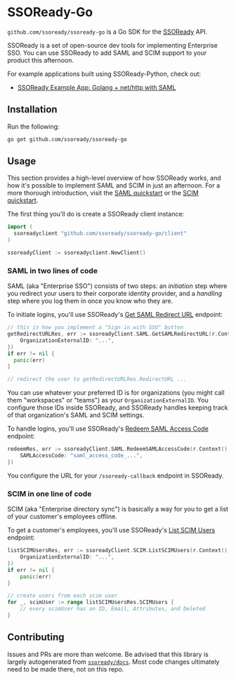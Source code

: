 # SSOReady-Go

`github.com/ssoready/ssoready-go` is a Go SDK for the
[SSOReady](https://ssoready.com) API.

SSOReady is a set of open-source dev tools for implementing Enterprise SSO. You
can use SSOReady to add SAML and SCIM support to your product this afternoon.

For example applications built using SSOReady-Python, check out:

- [SSOReady Example App: Golang + net/http with SAML](https://github.com/ssoready/ssoready-example-app-golang-saml)

## Installation

Run the following:

```bash
go get github.com/ssoready/ssoready-go
```

## Usage

This section provides a high-level overview of how SSOReady works, and how it's
possible to implement SAML and SCIM in just an afternoon. For a more thorough
introduction, visit the [SAML
quickstart](https://ssoready.com/docs/saml/saml-quickstart) or the [SCIM
quickstart](https://ssoready.com/docs/scim/scim-quickstart).

The first thing you'll do is create a SSOReady client instance:

```go
import (
  ssoreadyclient "github.com/ssoready/ssoready-go/client"
)

ssoreadyClient := ssoreadyclient.NewClient()
```

### SAML in two lines of code

SAML (aka "Enterprise SSO") consists of two steps: an _initiation_ step where
you redirect your users to their corporate identity provider, and a _handling_
step where you log them in once you know who they are.

To initiate logins, you'll use SSOReady's [Get SAML Redirect
URL](https://ssoready.com/docs/api-reference/saml/get-saml-redirect-url)
endpoint:

```go
// this is how you implement a "Sign in with SSO" button
getRedirectURLRes, err := ssoreadyClient.SAML.GetSAMLRedirectURL(r.Context(), &ssoready.GetSAMLRedirectURLRequest{
	OrganizationExternalID: "...",
})
if err != nil {
  panic(err)
}

// redirect the user to getRedirectURLRes.RedirectURL ...
```

You can use whatever your preferred ID is for organizations (you might call them
"workspaces" or "teams") as your `OrganizationExternalID`. You configure those
IDs inside SSOReady, and SSOReady handles keeping track of that organization's
SAML and SCIM settings.

To handle logins, you'll use SSOReady's [Redeem SAML Access
Code](https://ssoready.com/docs/api-reference/saml/redeem-saml-access-code) endpoint:

```go
redeemRes, err := ssoreadyClient.SAML.RedeemSAMLAccessCode(r.Context(), &ssoready.RedeemSAMLAccessCodeRequest{
    SAMLAccessCode: "saml_access_code_...",
})
```

You configure the URL for your `/ssoready-callback` endpoint in SSOReady.

### SCIM in one line of code

SCIM (aka "Enterprise directory sync") is basically a way for you to get a list
of your customer's employees offline.

To get a customer's employees, you'll use SSOReady's [List SCIM
Users](https://ssoready.com/docs/api-reference/scim/list-scim-users) endpoint:

```go
listSCIMUsersRes, err := ssoreadyClient.SCIM.ListSCIMUsers(r.Context(), &ssoready.SCIMListSCIMUsersRequest{
    OrganizationExternalID: "...",
})
if err != nil {
	panic(err)
}

// create users from each scim user
for _, scimUser := range listSCIMUsersRes.SCIMUsers {
	// every scimUser has an ID, Email, Attributes, and Deleted
}
```

## Contributing

Issues and PRs are more than welcome. Be advised that this library is largely
autogenerated from [`ssoready/docs`](https://github.com/ssoready/docs). Most
code changes ultimately need to be made there, not on this repo.

